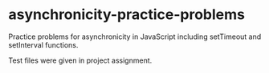 # asynchronicity-practice-problems
Practice problems for asynchronicity in JavaScript including setTimeout and setInterval functions.

Test files were given in project assignment.
